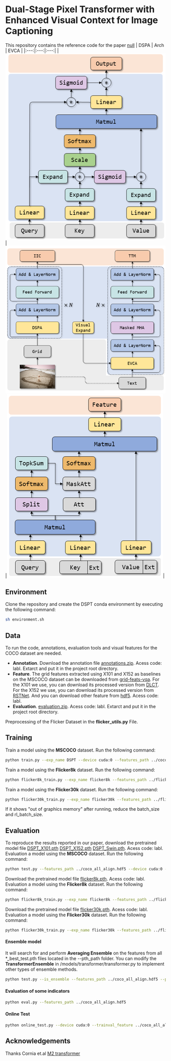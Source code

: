 # Dual-Stage Pixel Transformer with Enhanced Visual Context for Image Captioning
This repository contains the reference code for the paper [null]()
| DSPA | Arch | EVCA |
|:---:|:---:|:---:|
|![encoder](./images/encoder.png)|![architecture](./images/architecture.png)|![decoder](./images/decoder.png)|

## Environment
Clone the repository and create the DSPT conda environment by executing the following command:
``` sh
sh environment.sh
```

## Data
To run the code, annotations, evaluation tools and visual features for the COCO dataset are needed.
- **Annotation**. Download the annotation file [annotations.zip](https://pan.baidu.com/s/1KCGlotCKlZF0FrDB995IzA). Acess code: labl. Extarct and put it in the project root directory.
- **Feature**. The grid features extracted using X101 and X152 as baselines on the MSCOCO dataset can be downloaded from [grid-feats-vqa](https://github.com/facebookresearch/grid-feats-vqa). For the X101 we use, you can download its processed version from [DLCT](https://github.com/luo3300612/image-captioning-DLCT). For the X152 we use, you can download its processed version from [RSTNet](https://github.com/zhangxuying1004/RSTNet). And you can download other feature from [hdf5](https://pan.baidu.com/s/1Au97sw12o7UdrEZN_QRzBg). Acess code: labl.
- **Evaluation**. [evaluation.zip](https://pan.baidu.com/s/1rAYvKcQOGkYoUPrTpY2qUQ). Acess code: labl. Extarct and put it in the project root directory.

Preprocessing of the Flicker Dataset in the **flicker_utils.py** File.

## Training
Train a model using the **MSCOCO** dataset. Run the following command:
``` sh
python train.py --exp_name DSPT --device cuda:0 --features_path ../coco_all_align.hdf5 --batch_size 50 --rl_batch_size 50
```
Train a model using the **Flicker8k** dataset. Run the following command:
``` sh
python flicker8k_train.py --exp_name flicker8k --features_path ../flicker8k.hdf5 --device cuda:0 --batch_size 25 --rl_batch_size 25
```
Train a model using the **Flicker30k** dataset. Run the following command:
``` sh
python flicker30k_train.py --exp_name flicker30k --features_path ../flicker30k.hdf5 --device cuda:0 --batch_size 25 --rl_batch_size 25
```
If it shows "out of graphics memory" after running, reduce the batch_size and rl_batch_size.

## Evaluation
To reproduce the results reported in our paper, download the pretrained model file [DSPT_X101.pth]() [DSPT_X152.pth](https://pan.baidu.com/s/1Xin98dpSZRGknMfxmRUcOw) [DSPT_Swin.pth](https://pan.baidu.com/s/1p-Va8cGR0L4DY_U8peSZGg). Acess code: labl. Evaluation a model using the **MSCOCO** dataset. Run the following command:
``` sh
python test.py --features_path ../coco_all_align.hdf5 --device cuda:0 --pths DSPT_best_test.pth
```
Download the pretrained model file [flicker8k.pth](https://pan.baidu.com/s/1cydcKkLTVEcDp2F-SGB-4g). Acess code: labl. Evaluation a model using the **Flicker8k** dataset. Run the following command:
``` sh
python flicker8k_train.py --exp_name flicker8k --features_path ../flicker8k.hdf5 --device cuda:0 --only_test
```
Download the pretrained model file [flicker30k.pth](https://pan.baidu.com/s/11RJjSDdYBlRkpmDfyfbR9w). Acess code: labl. Evaluation a model using the **Flicker30k** dataset. Run the following command:
``` sh
python flicker30k_train.py --exp_name flicker30k --features_path ../flicker30k.hdf5 --device cuda:0 --only_test
```

#### **Ensemble model**
It will search for and perform **Averaging Ensemble** on the features from all *_best_test.pth files located in the --pth_path folder. You can modify the **TransformerEnsemble** in /models/transformer/transformer.py to implement other types of ensemble methods.
``` sh
python test.py --is_ensemble --features_path ../coco_all_align.hdf5 --pths ./saved_models/DSPT_1_best_test.pth ./saved_models/DSPT_2_best_test.pth ./saved_models/DSPT_3_best_test.pth ./saved_models/DSPT_4_best_test.pth
```

#### **Evaluation of some indicators**
``` sh
python eval.py --features_path ../coco_all_align.hdf5
```

#### **Online Test**
``` sh
python online_test.py --device cuda:0 --trainval_feature ../coco_all_align.hdf5 --test_feature ../test2014.hdf5 --pths ./saved_models/DSPT_1_best_test.pth ./saved_models/DSPT_2_best_test.pth ./saved_models/DSPT_3_best_test.pth ./saved_models/DSPT_4_best_test.pth
```

## Acknowledgements
Thanks Cornia et.al [M2 transformer](https://github.com/CorniaAI/M2Transformer)